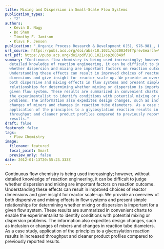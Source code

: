 ```yaml
---
title: Mixing and Dispersion in Small-Scale Flow Systems
publication_types:
  - "2"
authors:
  - Kevin D. Nagy
  - Bo Shen
  - Timothy F. Jamison
  - Klavs F. Jensen
publication: "_Organic Process Research & Development 6(5), 976-981_, DOI: 10.1021/op200349f"
url_source: https://pubs.acs.org/doi/abs/10.1021/op200349f?prevSearch=%255BContrib%253A%2Bjamison%255D&searchHistoryKey=
url_pdf: https://pubs.acs.org/doi/pdf/10.1021/op200349f
summary: "Continuous flow chemistry is being used increasingly; however, without
  detailed knowledge of reaction engineering, it can be difficult to judge
  whether dispersion and mixing are important factors on reaction outcome.
  Understanding these effects can result in improved choices of reactor
  dimensions and give insight for reactor scale-up. We provide an overview of
  both dispersive and mixing effects in flow systems and present simple
  relationships for determining whether mixing or dispersion is important for a
  given flow system. These results are summarized in convenient charts to enable
  the experimentalist to identify conditions with potential mixing or dispersion
  problems. The information also expedites design changes, such as inclusion or
  changes of mixers and changes in reaction tube diameters. As a case study,
  application of the principles to a glycosylation reaction results in increased
  throughput and cleaner product profiles compared to previously reported
  results."
draft: false
featured: false
tags:
  - Flow Chemistry
image:
  filename: featured
  focal_point: Smart
  preview_only: false
date: 2012-01-13T20:55:23.333Z
---
```

 Continuous flow chemistry is being used increasingly; however, without detailed knowledge of reaction engineering, it can be difficult to judge whether dispersion and mixing are important factors on reaction outcome. Understanding these effects can result in improved choices of reactor dimensions and give insight for reactor scale-up. We provide an overview of both dispersive and mixing effects in flow systems and present simple relationships for determining whether mixing or dispersion is important for a given flow system. These results are summarized in convenient charts to enable the experimentalist to identify conditions with potential mixing or dispersion problems. The information also expedites design changes, such as inclusion or changes of mixers and changes in reaction tube diameters. As a case study, application of the principles to a glycosylation reaction results in increased throughput and cleaner product profiles compared to previously reported results.
